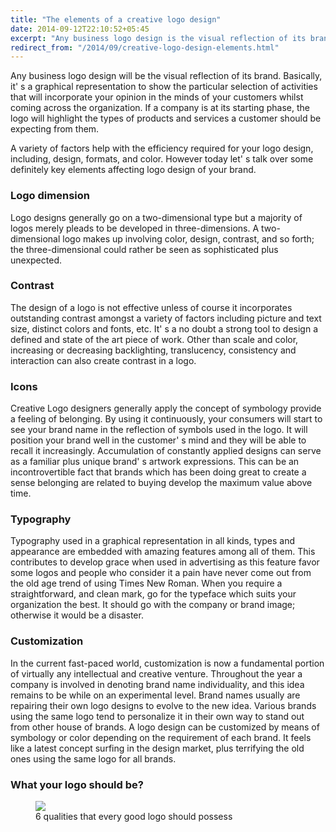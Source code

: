 ```yaml
---
title: "The elements of a creative logo design"
date: 2014-09-12T22:10:52+05:45
excerpt: "Any business logo design is the visual reflection of its brand."
redirect_from: "/2014/09/creative-logo-design-elements.html"
---
```


Any business logo design will be the visual reflection of its brand. Basically, it' s a graphical representation to show the particular selection of activities that will incorporate your opinion in the minds of your customers whilst coming across the organization. If a company is at its starting phase, the logo will highlight the types of products and services a customer should be expecting from them.

A variety of factors help with the efficiency required for your logo design, including, design, formats, and color. However today let' s talk over some definitely key elements affecting logo design of your brand.

### Logo dimension

Logo designs generally go on a two-dimensional type but a majority of logos merely pleads to be developed in three-dimensions. A two-dimensional logo makes up involving color, design, contrast, and so forth; the three-dimensional could rather be seen as sophisticated plus unexpected.

### Contrast

The design of a logo is not effective unless of course it incorporates outstanding contrast amongst a variety of factors including picture and text size, distinct colors and fonts, etc. It' s a no doubt a strong tool to design a defined and state of the art piece of work. Other than scale and color, increasing or decreasing backlighting, translucency, consistency and interaction can also create contrast in a logo.

### Icons

Creative Logo designers generally apply the concept of symbology provide a feeling of belonging. By using it continuously, your consumers will start to see your brand name in the reflection of symbols used in the logo. It will position your brand well in the customer' s mind and they will be able to recall it increasingly.  Accumulation of constantly applied designs can serve as a familiar plus unique brand' s artwork expressions. This can be an incontrovertible fact that brands which has been doing great to create a sense belonging are related to buying develop the maximum value above time.

### Typography

Typography used in a graphical representation in all kinds, types and appearance are embedded with amazing features among all of them. This contributes to develop grace when used in advertising as this feature favor some logos and people who consider it a pain have never come out from the old age trend of using Times New Roman. When you require a straightforward, and clean mark, go for the typeface which suits your organization the best. It should go with the company or brand image; otherwise it would be a disaster.

### Customization

In the current fast-paced world, customization is now a fundamental portion of virtually any intellectual and creative venture. Throughout the year a company is involved in denoting brand name individuality, and this idea remains to be while on an experimental level. Brand names usually are repairing their own logo designs to evolve to the new idea. Various brands using the same logo tend to personalize it in their own way to stand out from other house of brands. A logo design can be customized by means of symbology or color depending on the requirement of each brand. It feels like a latest concept surfing in the design market, plus terrifying the old ones using the same logo for all brands.

### What your logo should be?

<figure class="text-center">
  <img src="http://1.bp.blogspot.com/-AxZrHF4G07Q/VBMTuhcmzWI/AAAAAAAAGKM/6bUJue1ehXE/s1600/logo-design-tips-for-dummies-what-your-logo-should-be.gif">
  
  <figcaption>6 qualities that every good logo should possess</figcaption>
<figure>
